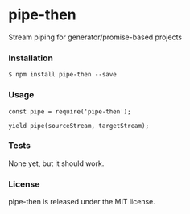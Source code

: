 # pipe-then

Stream piping for generator/promise-based projects


### Installation

```
$ npm install pipe-then --save
```


### Usage

```
const pipe = require('pipe-then');

yield pipe(sourceStream, targetStream);
```

### Tests

None yet, but it should work.


### License

pipe-then is released under the MIT license.
